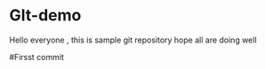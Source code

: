 # GIt-demo

Hello everyone , this is sample git repository
hope all are doing well


#Firsst commit 
